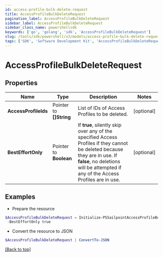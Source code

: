 ```yaml
---
id: access-profile-bulk-delete-request
title: AccessProfileBulkDeleteRequest
pagination_label: AccessProfileBulkDeleteRequest
sidebar_label: AccessProfileBulkDeleteRequest
sidebar_class_name: powershellsdk
keywords: ['go', 'golang', 'sdk', 'AccessProfileBulkDeleteRequest'] 
slug: /tools/sdk/powershell/v3/models/access-profile-bulk-delete-request
tags: ['SDK', 'Software Development Kit', 'AccessProfileBulkDeleteRequest']
---
```



# AccessProfileBulkDeleteRequest

## Properties

Name | Type | Description | Notes
------------ | ------------- | ------------- | -------------
**AccessProfileIds** |  Pointer to **[]String** | List of IDs of Access Profiles to be deleted. | [optional] 
**BestEffortOnly** |  Pointer to **Boolean** | If **true**, silently skip over any of the specified Access Profiles if they cannot be deleted because they are in use. If **false**, no deletions will be attempted if any of the Access Profiles are in use. | [optional] 

## Examples

- Prepare the resource
```powershell
$AccessProfileBulkDeleteRequest = Initialize-PSSailpointAccessProfileBulkDeleteRequest  -AccessProfileIds [2c9180847812e0b1017817051919ecca, 2c9180887812e0b201781e129f151816] `
 -BestEffortOnly true
```

- Convert the resource to JSON
```powershell
$AccessProfileBulkDeleteRequest | ConvertTo-JSON
```


[[Back to top]](#) 

